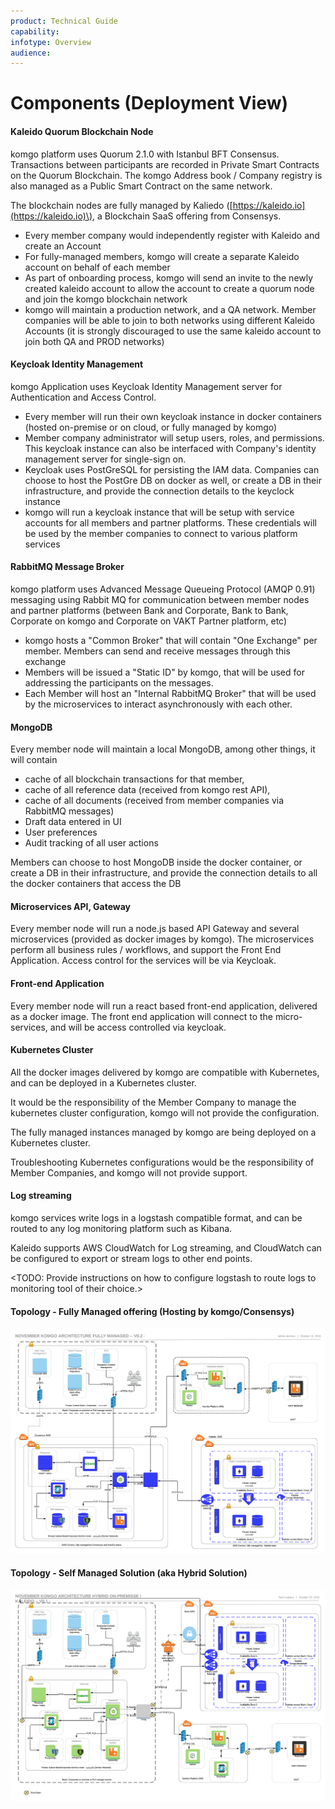 ```yaml
---
product: Technical Guide
capability:
infotype: Overview
audience:
---
```


# Components (Deployment View)

#### Kaleido Quorum Blockchain Node

komgo platform uses Quorum 2.1.0 with Istanbul BFT Consensus. Transactions between participants are recorded in Private Smart Contracts on the Quorum Blockchain. The komgo Address book / Company registry is also managed as a Public Smart Contract on the same network.

The blockchain nodes are fully managed by Kaliedo \([https://kaleido.io](https://kaleido.io)\), a Blockchain SaaS offering from Consensys. 



*   Every member company would independently register with Kaleido and create an Account
*   For fully-managed members, komgo will create a separate Kaleido account on behalf of each member
*    As part of onboarding process, komgo will send an invite to the newly created kaleido account to allow the account to create a quorum node and join the komgo blockchain network
*   komgo will maintain a production network, and a QA network. Member companies will be able to join to both networks using different Kaleido Accounts \(it is strongly discouraged to use the same kaleido account to join both QA and PROD networks\)

#### Keycloak Identity Management

komgo Application uses Keycloak Identity Management server for Authentication and Access Control.



*   Every member will run their own keycloak instance in docker containers \(hosted on-premise or on cloud, or fully managed by komgo\)
*   Member company administrator will setup users, roles, and permissions. This keycloak instance can also be interfaced with Company's identity management server for single-sign on. 
*   Keycloak uses PostGreSQL for persisting the IAM data. Companies can choose to host the PostGre DB on docker as well, or create a DB in their infrastructure, and provide the connection details to the keyclock instance
*   komgo will run a keycloak instance that will be setup with service accounts for all members and partner platforms. These credentials will be used by the member companies to connect to various platform services

#### RabbitMQ Message Broker

komgo platform uses Advanced Message Queueing Protocol \(AMQP 0.91\) messaging using Rabbit MQ for communication between member nodes and partner platforms (between Bank and Corporate, Bank to Bank, Corporate on komgo and Corporate on VAKT Partner platform, etc)



*   komgo hosts a "Common Broker" that will contain "One Exchange" per member. Members can send and receive messages through this exchange
*   Members will be issued a "Static ID" by komgo, that will be used for addressing the participants on the messages.
*   Each Member will host an "Internal RabbitMQ Broker" that will be used by the microservices to interact asynchronously with each other. 

#### MongoDB

Every member node will maintain a local MongoDB, among other things, it will contain 



*   cache of all blockchain transactions for that member, 
*   cache of all reference data \(received from komgo rest API\), 
*   cache of all documents (received from member companies via RabbitMQ messages)
*   Draft data entered in UI
*   User preferences
*   Audit tracking of all user actions

Members can choose to host MongoDB inside the docker container, or create a DB in their infrastructure, and provide the connection details to all the docker containers that access the DB

#### Microservices API, Gateway

Every member node will run a node.js based API Gateway and several microservices \(provided as docker images by komgo\). The microservices perform all business rules / workflows, and support the Front End Application. Access control for the services will be via Keycloak.

#### Front-end Application

Every member node will run a react based front-end application, delivered as a docker image. The front end application will connect to the micro-services, and will be access controlled via keycloak.

#### Kubernetes Cluster

All the docker images delivered by komgo are compatible with Kubernetes, and can be deployed in a Kubernetes cluster. 

It would be the responsibility of the Member Company to manage the kubernetes cluster configuration, komgo will not provide the configuration.

The fully managed instances managed by komgo are being deployed on a Kubernetes cluster.

Troubleshooting Kubernetes configurations would be the responsibility of Member Companies, and komgo will not provide support.

#### Log streaming

komgo services write logs in a logstash compatible format, and can be routed to any log monitoring platform such as Kibana.

Kaleido supports AWS CloudWatch for Log streaming, and CloudWatch can be configured to export or stream logs to other end points.

<TODO: Provide instructions on how to configure logstash to route logs to monitoring tool of their choice.>

#### Topology - Fully Managed offering \(Hosting by komgo/Consensys\)

![](/assets/technical_guide_16.png)

#### Topology - Self Managed Solution \(aka Hybrid Solution\)

![](/assets/technical_guide_17.png)


